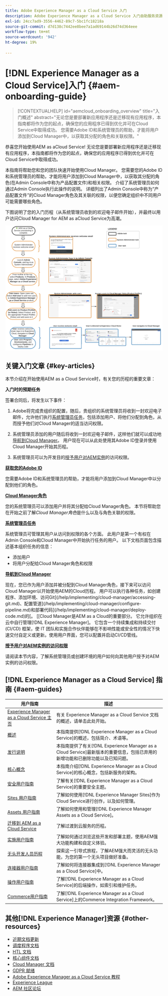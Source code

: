 ```yaml
---
title: Adobe Experience Manager as a Cloud Service 入门
description: Adobe Experience Manager as a Cloud Service 入门自助服务资源和文档链接
exl-id: 24cc7ad9-3556-4462-89c7-5bc1fc18218a
source-git-commit: d7d138c7442ee8bee7a1ad69144b26d74d364eee
workflow-type: tm+mt
source-wordcount: '942'
ht-degree: 19%

---
```


# [!DNL Experience Manager as a Cloud Service]入门 {#aem-onboarding-guide}

>[!CONTEXTUALHELP]
>id="aemcloud_onboarding_overview"
>title="入门概述"
>abstract="无论您是要部署新应用程序还是迁移现有应用程序，本指南都将作为您的起点，确保您的应用程序已得到优化并可在Cloud Service中取得成功。 您需要Adobe ID和系统管理员的帮助，才能将用户添加到Cloud Manager中，以获取其分配的角色和关联权限。"

恭喜您开始使用AEM as aCloud Service! 无论您是要部署新应用程序还是迁移现有应用程序，本指南都将作为您的起点，确保您的应用程序已得到优化并可在Cloud Service中取得成功。

本指南将帮助您和您的团队快速开始使用Cloud Manager。 您需要您的Adobe ID和系统管理员的帮助，才能将用户添加到Cloud Manager中，以获取其分配的角色(在Admin Console中称为产品配置文件)和相关权限。 介绍了系统管理员如何通过Admin Console执行此操作的说明。 详细列出了Admin Console中称为“产品配置文件”的Cloud Manager角色及其关联的权限，以便您确定组织中不同用户可能需要哪些角色。

下图说明了您的入门历程（从系统管理员收到的欢迎电子邮件开始），并最终以用户访问Cloud Manager for AEM as aCloud Service为高潮。

![](/help/onboarding/what-is-required/assets/cust-journey.png)

## 关键入门文章 {#key-articles}

本节介绍在开始使用AEM as a Cloud Service时，有关您的历程的重要文章：

**入门时的预期任务**

签署合同后，将发生以下事件：

1. Adobe将完成贵组织的配置，随后，贵组织的系统管理员将收到一封欢迎电子邮件，允许他们执行[系统管理员任务](/help/onboarding/what-is-required/add-users-assign-cm-roles.md)，包括添加用户、将他们分配到角色，从而授予他们对Cloud Manager的适当访问权限。

1. 系统管理员添加的用户随后将收到一封欢迎电子邮件，这样他们就可以成功地[导航到Cloud Manager](/help/onboarding/what-is-required/navigate-to-cloud-manager.md)。 用户现在可以从此处使用其Adobe ID登录并使用Cloud Manager开始其历程。

1. 系统管理员可以为开发目的[授予用户对AEM实例](/help/onboarding/what-is-required/accessing-aem-instance.md)的访问权限。

**[获取您的Adobe ID](https://experienceleague.adobe.com/docs/experience-manager-cloud-service/onboarding/onboarding-concepts/adobe-id.html?lang=en)**

您需要Adobe ID和系统管理员的帮助，才能将用户添加到Cloud Manager中以分配到他们的角色。

**[Cloud Manager角色](/help/onboarding/what-is-required/user-roles-permissions.md)**

您的系统管理员可以添加用户并将其分配给Cloud Manager角色。 本节将帮助您在开始之前了解&#x200B;*Cloud Manager角色*&#x200B;是什么以及与角色关联的权限。

**[系统管理员任务](/help/onboarding/what-is-required/add-users-assign-cm-roles.md)**

系统管理员可管理其用户从访问到权限的各个方面。 此用户是第一个有权在Admin Console和Cloud Manager中开始执行任务的用户。
以下文档页面包含描述基本组织任务的信息：

* 添加用户
* 将用户分配给Cloud Manager角色和权限

**[导航到Cloud Manager](/help/onboarding/what-is-required/navigate-to-cloud-manager.md)**

现在，您已作为用户添加并被分配到Cloud Manager角色，接下来可以访问Cloud Manager以开始使用AEM的Cloud历程。 用户可以执行各种任务，如创建程序、添加环境、访问Git](/help/implementing/cloud-manager/accessing-git.md)、配置管道](/help/implementing/cloud-manager/configure-pipeline.md)和部署代码](/help/implementing/cloud-manager/deploy-code.md)的[。
[[Cloud Manager是AEM as a Cloud的重要部分。 它允许组织在云中自行管理[!DNL Experience Manager]。 它包含一个持续集成和持续交付 (CI/CD) 框架，使 IT 团队和实施合作伙伴能够在不影响性能或安全性的情况下快速交付自定义或更新。使用用户界面，您可以配置并启动CI/CD管线。

**[授予用户对AEM实例的访问权限](/help/onboarding/what-is-required/accessing-aem-instance.md)**

请阅读本节内容，了解系统管理员或创建环境的用户如何向其他用户授予对AEM实例的访问权限。

## [!DNL Experience Manager as a Cloud Service] 指南 {#aem-guides}

| 用户指南 | 描述 |
|---|---|
| [Experience Manager as a Cloud Service 主页](/help/landing/home.md) | 有关 Experience Manager as a Cloud Service 文档的概述，请单击此处开始。 |
| [概述](/help/overview/home.md) | 本指南提供[!DNL Experience Manager as a Cloud Service]的概述，包括简介、术语等。 |
| [发行说明](/help/release-notes/home.md) | 本指南提供了有关[!DNL Experience Manager as a Cloud Service]最新版本的重要信息，包括已弃用的新增功能和已删除功能以及已知问题。 |
| [核心概念](/help/core-concepts/home.md) | 本指南介绍[!DNL Experience Manager as a Cloud Service]的核心概念，包括新服务的架构。 |
| [安全用户指南](/help/security/home.md) | 了解有关[!DNL Experience Manager as a Cloud Service]的重要安全主题。 |
| [Sites 用户指南](/help/sites-cloud/home.md) | 了解如何使用[!DNL Experience Manager Sites]作为Cloud Service进行创作，以及如何管理。 |
| [Assets 用户指南](/help/assets/home.md) | 了解如何使用和管理[!DNL Experience Manager Assets as a Cloud Service]。 |
| [迁移到 AEM as a Cloud Service](/help/move-to-cloud-service/home.md) | 了解过渡到云服务的历程。 |
| [实施用户指南](/help/implementing/home.md) | 了解如何通过浏览这些开发和部署主题，使用AEM强大功能构建和自定义体验。 |
| [无头开发人员历程](/help/journey-headless/developer/overview.md) | 探索这一引导式旅程，了解AEM强大而灵活的无头功能，为您的第一个无头项目做好准备。 |
| [连接器用户指南](/help/connectors/home.md) | 了解如何将连接器集成到[!DNL Experience Manager as a Cloud Service]中。 |
| [操作用户指南](/help/operations/home.md) | 了解[!DNL Experience Manager as a Cloud Service]的后端操作，如索引和维护任务。 |
| [Commerce用户指南](/help/commerce-cloud/home.md) | 了解[!DNL Experience Manager as a Cloud Service]上的Commerce Integration Framework。 |

## 其他[!DNL Experience Manager]资源 {#other-resources}

* [近期文档更新](https://helpx.adobe.com/cn/experience-manager/documentation-updates.html#AEMasaCloudService)
* [调度程序文档](/help/implementing/dispatcher/overview.md)
* [HTL 文档](https://experienceleague.adobe.com/docs/experience-manager-htl/using/overview.html?lang=zh-Hans)
* [核心组件文档](https://experienceleague.adobe.com/docs/experience-manager-core-components/using/introduction.html?lang=zh-Hans)
* [Cloud Manager 文档](https://experienceleague.adobe.com/docs/experience-manager-cloud-service/onboarding/getting-access/cloud-service-programs/first-time-login.html)
* [GDPR 就绪](/help/onboarding/data-privacy-and-protection-readiness/aem-readiness.md)
* [Adobe Experience Manager as a Cloud Service 教程](https://experienceleague.adobe.com/docs/experience-manager-learn/cloud-service/overview.html)
* [Experience League](https://guided.adobe.com/?promoid=K42KVXHD&amp;mv=other#solutions/experience-manager)
* [AEM 社区论坛](https://forums.adobe.com/community/experience-cloud/marketing-cloud/experience-manager)
